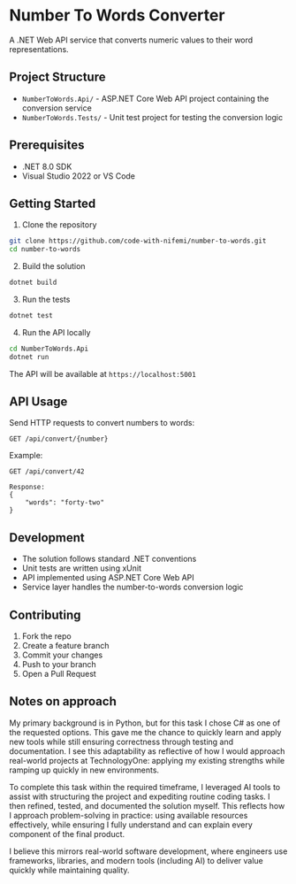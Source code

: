 # Number To Words Converter

A .NET Web API service that converts numeric values to their word representations.

## Project Structure

- `NumberToWords.Api/` - ASP.NET Core Web API project containing the conversion service
- `NumberToWords.Tests/` - Unit test project for testing the conversion logic

## Prerequisites

- .NET 8.0 SDK
- Visual Studio 2022 or VS Code

## Getting Started

1. Clone the repository
```sh
git clone https://github.com/code-with-nifemi/number-to-words.git
cd number-to-words
```

2. Build the solution
```sh 
dotnet build
```

3. Run the tests
```sh
dotnet test
```

4. Run the API locally
```sh
cd NumberToWords.Api
dotnet run
```

The API will be available at `https://localhost:5001`

## API Usage

Send HTTP requests to convert numbers to words:

```http
GET /api/convert/{number}
```

Example:
```http
GET /api/convert/42

Response:
{
    "words": "forty-two"
}
```

## Development

- The solution follows standard .NET conventions
- Unit tests are written using xUnit
- API implemented using ASP.NET Core Web API
- Service layer handles the number-to-words conversion logic

## Contributing

1. Fork the repo
2. Create a feature branch
3. Commit your changes
4. Push to your branch
5. Open a Pull Request

## Notes on approach

My primary background is in Python, but for this task I chose C# as one of the requested options. This gave me the chance to quickly learn and apply new tools while still ensuring correctness through testing and documentation. I see this adaptability as reflective of how I would approach real-world projects at TechnologyOne: applying my existing strengths while ramping up quickly in new environments.

To complete this task within the required timeframe, I leveraged AI tools to assist with structuring the project and expediting routine coding tasks. I then refined, tested, and documented the solution myself. This reflects how I approach problem-solving in practice: using available resources effectively, while ensuring I fully understand and can explain every component of the final product.

I believe this mirrors real-world software development, where engineers use frameworks, libraries, and modern tools (including AI) to deliver value quickly while maintaining quality.